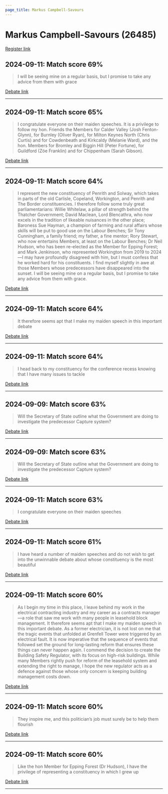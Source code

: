 ```yaml
---
page_title: Markus Campbell-Savours
---
```


# Markus Campbell-Savours  (26485)

[Register link](https://www.theyworkforyou.com/mp/26485/register)



## 2024-09-11: Match score 69%

>I will be seeing mine on a regular basis, but I promise to take any advice from them with grace

[Debate link](https://www.theyworkforyou.com/debates/?id=2024-09-11b.897.1) 

---



## 2024-09-11: Match score 65%

>I congratulate everyone on their maiden speeches. It is a privilege to follow my hon. Friends the Members for Calder Valley (Josh Fenton-Glynn), for Burnley (Oliver Ryan), for Milton Keynes North (Chris Curtis) and for Cowdenbeath and Kirkcaldy (Melanie Ward), and the hon. Members for Bromley and Biggin Hill (Peter Fortune), for Guildford (Zöe Franklin) and for Chippenham (Sarah Gibson).

[Debate link](https://www.theyworkforyou.com/debates/?id=2024-09-11b.897.1) 

---



## 2024-09-11: Match score 64%

>I represent the new constituency of Penrith and Solway, which takes in parts of the old Carlisle, Copeland, Workington, and Penrith and The Border constituencies. I therefore follow some truly great parliamentarians: Willie Whitelaw, a pillar of strength behind the Thatcher Government; David Maclean, Lord Blencathra, who now excels in the tradition of likeable nuisances in the other place; Baroness Sue Hayman, a champion of farming and rural affairs whose skills will be put to good use on the Labour Benches; Sir Tony Cunningham, a family friend; my father, a fine mentor; Rory Stewart, who now entertains Members, at least on the Labour Benches; Dr Neil Hudson, who has been re-elected as the Member for Epping Forest; and Mark Jenkinson, who represented Workington from 2019 to 2024—I may have profoundly disagreed with him, but I must confess that he worked hard for his constituents. I find myself slightly in awe at those Members whose predecessors have disappeared into the sunset. I will be seeing mine on a regular basis, but I promise to take any advice from them with grace.

[Debate link](https://www.theyworkforyou.com/debates/?id=2024-09-11b.897.1) 

---



## 2024-09-11: Match score 64%

>It therefore seems apt that I make my maiden speech in this important debate

[Debate link](https://www.theyworkforyou.com/debates/?id=2024-09-11b.897.1) 

---



## 2024-09-11: Match score 64%

>I head back to my constituency for the conference recess knowing that I have many issues to tackle

[Debate link](https://www.theyworkforyou.com/debates/?id=2024-09-11b.897.1) 

---



## 2024-09-09: Match score 63%

>Will the Secretary of State outline what the Government are doing to investigate the predecessor Capture system?

[Debate link](https://www.theyworkforyou.com/debates/?id=2024-09-09b.592.0) 

---



## 2024-09-09: Match score 63%

>Will the Secretary of State outline what the Government are doing to investigate the predecessor Capture system?

[Debate link](https://www.theyworkforyou.com/debates/?id=2024-09-09b.592.0) 

---



## 2024-09-11: Match score 63%

>I congratulate everyone on their maiden speeches

[Debate link](https://www.theyworkforyou.com/debates/?id=2024-09-11b.897.1) 

---



## 2024-09-11: Match score 61%

>I have heard a number of maiden speeches and do not wish to get into the unwinnable debate about whose constituency is the most beautiful

[Debate link](https://www.theyworkforyou.com/debates/?id=2024-09-11b.897.1) 

---



## 2024-09-11: Match score 60%

>As I begin my time in this place, I leave behind my work in the electrical contracting industry and my career as a contracts manager—a role that saw me work with many people in leasehold block management. It therefore seems apt that I make my maiden speech in this important debate. As a former electrician, it is not lost on me that the tragic events that unfolded at Grenfell Tower were triggered by an electrical fault. It is now imperative that the sequence of events that followed set the ground for long-lasting reform that ensures these  things can never happen again. I commend the decision to create the Building Safety Regulator, with its focus on high-risk buildings. While many Members rightly push for reform of the leasehold system and extending the right to manage, I hope the new regulator acts as a defence against those whose only concern is keeping building management costs down.

[Debate link](https://www.theyworkforyou.com/debates/?id=2024-09-11b.897.1) 

---



## 2024-09-11: Match score 60%

>They inspire me, and this politician’s job must surely be to help them flourish

[Debate link](https://www.theyworkforyou.com/debates/?id=2024-09-11b.897.1) 

---



## 2024-09-11: Match score 60%

>Like the hon Member for Epping Forest (Dr Hudson), I have the privilege of representing a constituency in which I grew up

[Debate link](https://www.theyworkforyou.com/debates/?id=2024-09-11b.897.1) 

---

